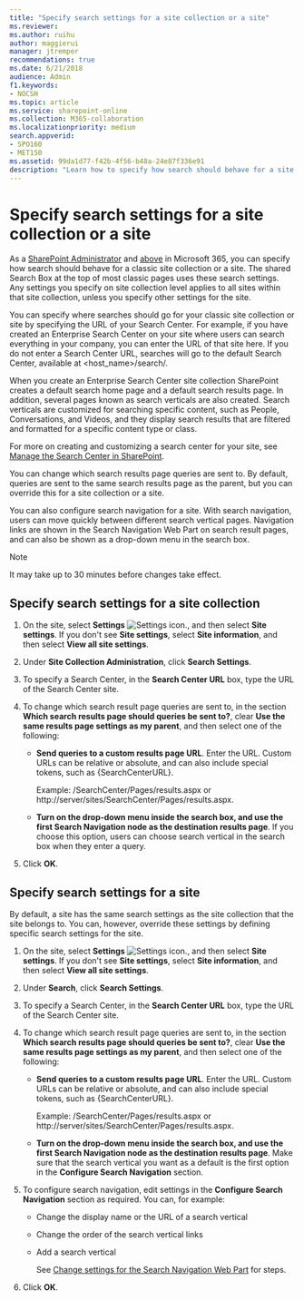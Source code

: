```yaml
---
title: "Specify search settings for a site collection or a site"
ms.reviewer: 
ms.author: ruihu
author: maggierui
manager: jtremper
recommendations: true
ms.date: 6/21/2018
audience: Admin
f1.keywords:
- NOCSH
ms.topic: article
ms.service: sharepoint-online
ms.collection: M365-collaboration
ms.localizationpriority: medium
search.appverid:
- SPO160
- MET150
ms.assetid: 99da1d77-f42b-4f56-b48a-24e87f336e91
description: "Learn how to specify how search should behave for a site collection or a site. The shared Search Box at the top of most pages will use these settings."
---
```


# Specify search settings for a site collection or a site

As a [SharePoint Administrator](/sharepoint/sharepoint-admin-role) and [above](/microsoft-365/admin/add-users/about-admin-roles) in Microsoft 365, you can specify how search should behave for a classic site collection or a site. The shared Search Box at the top of most classic pages uses these search settings. Any settings you specify on site collection level applies to all sites within that site collection, unless you specify other settings for the site.

You can specify where searches should go for your classic site collection or site by specifying the URL of your Search Center. For example, if you have created an Enterprise Search Center on your site where users can search everything in your company, you can enter the URL of that site here. If you do not enter a Search Center URL, searches will go to the default Search Center, available at \<host_name\>/search/.
  
When you create an Enterprise Search Center site collection SharePoint creates a default search home page and a default search results page. In addition, several pages known as search verticals are also created. Search verticals are customized for searching specific content, such as People, Conversations, and Videos, and they display search results that are filtered and formatted for a specific content type or class.
  
For more on creating and customizing a search center for your site, see [Manage the Search Center in SharePoint](manage-search-center.md).
  
You can change which search results page queries are sent to. By default, queries are sent to the same search results page as the parent, but you can override this for a site collection or a site.
  
You can also configure search navigation for a site. With search navigation, users can move quickly between different search vertical pages. Navigation links are shown in the Search Navigation Web Part on search result pages, and can also be shown as a drop-down menu in the search box.
  
> [!NOTE]
> It may take up to 30 minutes before changes take effect.
  
## Specify search settings for a site collection
<a name="__toc349306989"> </a>

1. On the site, select **Settings** ![Settings icon.](media/a47a06c3-83fb-46b2-9c52-d1bad63e3e60.png), and then select **Site settings**. If you don't see **Site settings**, select **Site information**, and then select **View all site settings**.

2. Under **Site Collection Administration**, click **Search Settings**.
    
3. To specify a Search Center, in the **Search Center URL** box, type the URL of the Search Center site.
    
4. To change which search result page queries are sent to, in the section **Which search results page should queries be sent to?**, clear **Use the same results page settings as my parent**, and then select one of the following: 
    
   - **Send queries to a custom results page URL**. Enter the URL. Custom URLs can be relative or absolute, and can also include special tokens, such as {SearchCenterURL}.
    
     Example: /SearchCenter/Pages/results.aspx or http://server/sites/SearchCenter/Pages/results.aspx.
    
   - **Turn on the drop-down menu inside the search box, and use the first Search Navigation node as the destination results page**. If you choose this option, users can choose search vertical in the search box when they enter a query.
    
5. Click **OK**.

## Specify search settings for a site
<a name="__toc349306990"> </a>

By default, a site has the same search settings as the site collection that the site belongs to. You can, however, override these settings by defining specific search settings for the site.
  
1. On the site, select **Settings** ![Settings icon.](media/a47a06c3-83fb-46b2-9c52-d1bad63e3e60.png), and then select **Site settings**. If you don't see **Site settings**, select **Site information**, and then select **View all site settings**.

2. Under **Search**, click **Search Settings**.
    
3. To specify a Search Center, in the **Search Center URL** box, type the URL of the Search Center site.
    
4. To change which search result page queries are sent to, in the section **Which search results page should queries be sent to?**, clear **Use the same results page settings as my parent**, and then select one of the following:
    
   - **Send queries to a custom results page URL**. Enter the URL. Custom URLs can be relative or absolute, and can also include special tokens, such as {SearchCenterURL}.
    
     Example: /SearchCenter/Pages/results.aspx or http://server/sites/SearchCenter/Pages/results.aspx.
    
   - **Turn on the drop-down menu inside the search box, and use the first Search Navigation node as the destination results page**. Make sure that the search vertical you want as a default is the first option in the **Configure Search Navigation** section.
    
5. To configure search navigation, edit settings in the **Configure Search Navigation** section as required. You can, for example: 
    
   - Change the display name or the URL of a search vertical
    
   - Change the order of the search vertical links
    
   - Add a search vertical
    
     See [Change settings for the Search Navigation Web Part](search-navigation-web-part.md) for steps.
    
6. Click **OK**.
